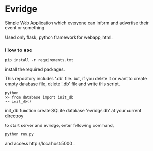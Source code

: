 # Evridge
Simple Web Application which everyone can inform and advertise their event or something

Used only flask, python framework for webapp, html.

### How to use

```
pip install -r requirements.txt
```
install the required packages.

This repository includes '.db' file. 
but, if you delete it or want to create empty database file, delete '.db' file and write this script.
```
python
>> from database import init_db
>> init_db()
```
init_db function create SQLite database 'evridge.db' at your current directroy

to start server and evridge, enter following command,
```
python run.py
```
and access http://localhost:5000 .

